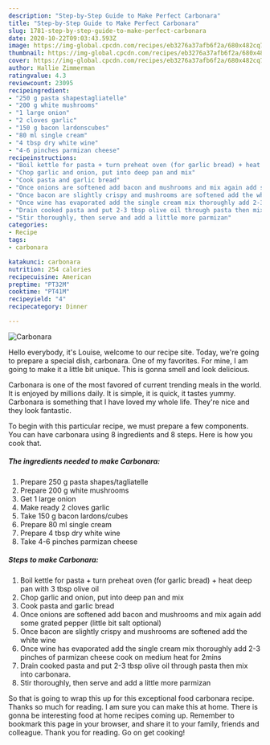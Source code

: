 ```yaml
---
description: "Step-by-Step Guide to Make Perfect Carbonara"
title: "Step-by-Step Guide to Make Perfect Carbonara"
slug: 1781-step-by-step-guide-to-make-perfect-carbonara
date: 2020-10-22T09:03:43.593Z
image: https://img-global.cpcdn.com/recipes/eb3276a37afb6f2a/680x482cq70/carbonara-recipe-main-photo.jpg
thumbnail: https://img-global.cpcdn.com/recipes/eb3276a37afb6f2a/680x482cq70/carbonara-recipe-main-photo.jpg
cover: https://img-global.cpcdn.com/recipes/eb3276a37afb6f2a/680x482cq70/carbonara-recipe-main-photo.jpg
author: Hallie Zimmerman
ratingvalue: 4.3
reviewcount: 23095
recipeingredient:
- "250 g pasta shapestagliatelle"
- "200 g white mushrooms"
- "1 large onion"
- "2 cloves garlic"
- "150 g bacon lardonscubes"
- "80 ml single cream"
- "4 tbsp dry white wine"
- "4-6 pinches parmizan cheese"
recipeinstructions:
- "Boil kettle for pasta + turn preheat oven (for garlic bread) + heat deep pan with 3 tbsp olive oil"
- "Chop garlic and onion, put into deep pan and mix"
- "Cook pasta and garlic bread"
- "Once onions are softened add bacon and mushrooms and mix again add some grated pepper (little bit salt optional)"
- "Once bacon are slightly crispy and mushrooms are softened add the white wine"
- "Once wine has evaporated add the single cream mix thoroughly add 2-3 pinches of parmizan cheese cook on medium heat for 2mins"
- "Drain cooked pasta and put 2-3 tbsp olive oil through pasta then mix into carbonara."
- "Stir thoroughly, then serve and add a little more parmizan"
categories:
- Recipe
tags:
- carbonara

katakunci: carbonara 
nutrition: 254 calories
recipecuisine: American
preptime: "PT32M"
cooktime: "PT41M"
recipeyield: "4"
recipecategory: Dinner

---
```



![Carbonara](https://img-global.cpcdn.com/recipes/eb3276a37afb6f2a/680x482cq70/carbonara-recipe-main-photo.jpg)

Hello everybody, it's Louise, welcome to our recipe site. Today, we're going to prepare a special dish, carbonara. One of my favorites. For mine, I am going to make it a little bit unique. This is gonna smell and look delicious.

Carbonara is one of the most favored of current trending meals in the world. It is enjoyed by millions daily. It is simple, it is quick, it tastes yummy. Carbonara is something that I have loved my whole life. They're nice and they look fantastic.




To begin with this particular recipe, we must prepare a few components. You can have carbonara using 8 ingredients and 8 steps. Here is how you cook that.

<!--inarticleads1-->

##### The ingredients needed to make Carbonara:

1. Prepare 250 g pasta shapes/tagliatelle
1. Prepare 200 g white mushrooms
1. Get 1 large onion
1. Make ready 2 cloves garlic
1. Take 150 g bacon lardons/cubes
1. Prepare 80 ml single cream
1. Prepare 4 tbsp dry white wine
1. Take 4-6 pinches parmizan cheese




<!--inarticleads2-->

##### Steps to make Carbonara:

1. Boil kettle for pasta + turn preheat oven (for garlic bread) + heat deep pan with 3 tbsp olive oil
1. Chop garlic and onion, put into deep pan and mix
1. Cook pasta and garlic bread
1. Once onions are softened add bacon and mushrooms and mix again add some grated pepper (little bit salt optional)
1. Once bacon are slightly crispy and mushrooms are softened add the white wine
1. Once wine has evaporated add the single cream mix thoroughly add 2-3 pinches of parmizan cheese cook on medium heat for 2mins
1. Drain cooked pasta and put 2-3 tbsp olive oil through pasta then mix into carbonara.
1. Stir thoroughly, then serve and add a little more parmizan




So that is going to wrap this up for this exceptional food carbonara recipe. Thanks so much for reading. I am sure you can make this at home. There is gonna be interesting food at home recipes coming up. Remember to bookmark this page in your browser, and share it to your family, friends and colleague. Thank you for reading. Go on get cooking!
